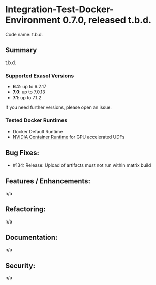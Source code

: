 # Integration-Test-Docker-Environment 0.7.0, released t.b.d.

Code name: t.b.d. 

## Summary

t.b.d.

### Supported Exasol Versions

* **6.2**: up to 6.2.17
* **7.0**: up to 7.0.13
* **7.1**: up to 7.1.2

If you need further versions, please open an issue.

### Tested Docker Runtimes

- Docker Default Runtime
- [NVIDIA Container Runtime](https://github.com/NVIDIA/nvidia-container-runtime) for GPU accelerated UDFs

## Bug Fixes:

 - #134: Release: Upload of artifacts must not run within matrix build 

## Features / Enhancements:

n/a

## Refactoring:

n/a

## Documentation:

n/a

## Security:

n/a
